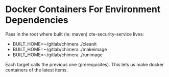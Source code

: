# Docker Containers For Environment Dependencies

Pass in the root where built (ie: maven) cte-security-service lives:

* BUILT_HOME=~/gitlab/chimera ./cleanit
* BUILT_HOME=~/gitlab/chimera ./makeimage
* BUILT_HOME=~/gitlab/chimera ./runimage

Each target calls the previous one (prerequisites).  This lets us make
docker containers of the latest items.

